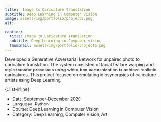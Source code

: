 ```yaml
---
title:  Image to Caricature Translation
subtitle: Deep Learning in Computer vision
image: assets/img/portfolio/project5.png
alt: 

caption:
  title: Image to Caricature Translation
  subtitle: Deep Learning in Computer vision
  thumbnail: assets/img/portfolio/project5.png
---
```

Developed a Generative Adversarial Network for unpaired photo to caricature translation. The system consisted of facial feature warping and style transfer processes using white-box cartoonization to achieve realistic caricatures. This project focused on emulating idiosyncrasies of caricature artists using Deep Learning. 

{:.list-inline}
- Date: September-December 2020
- Languges: Python 
- Course: Deep Learning in Computer Vision
- Category: Deep Learning, Computer Vision, Art
